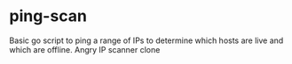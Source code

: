 # ping-scan
Basic go script to ping a range of IPs to determine which hosts are live and which are offline. Angry IP scanner clone
